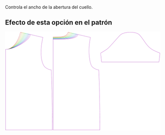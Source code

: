 Controla el ancho de la abertura del cuello.


## Efecto de esta opción en el patrón
![Esta imagen muestra el efecto de esta opción superponiendo varias variantes que tienen un valor diferente para esta opción](teagan_necklinewidth_sample.svg "Efecto de esta opción en el patrón")